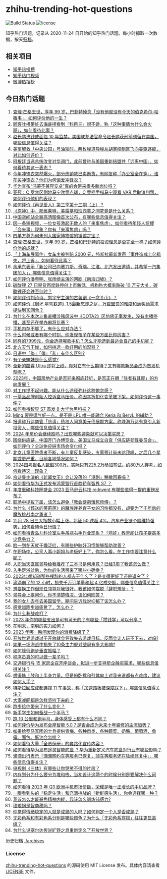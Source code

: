 # zhihu-trending-hot-questions

[![Build Status](https://github.com/justjavac/zhihu-trending-hot-questions/workflows/ci/badge.svg?branch=master)](https://github.com/justjavac/zhihu-trending-hot-questions/actions)
[![license](https://img.shields.io/github/license/justjavac/zhihu-trending-hot-questions)](https://github.com/justjavac/zhihu-trending-hot-questions/blob/master/LICENSE)

知乎热门话题，记录从 2020-11-24
日开始的知乎热门话题。每小时抓取一次数据，按天[归档](./archives)。

## 相关项目

- [知乎热搜榜](https://github.com/justjavac/zhihu-trending-top-search)
- [知乎热门视频](https://github.com/justjavac/zhihu-trending-hot-video)
- [微博热搜榜](https://github.com/justjavac/weibo-trending-hot-search)

## 今日热门话题

<!-- BEGIN -->
<!-- 最后更新时间 Wed Nov 29 2023 09:22:05 GMT+0800 (China Standard Time) -->

1. [查理·芒格去世，享年 99 岁，巴菲特悼念「没有他就没有今天的伯克希尔-哈撒韦」，如何评价他的一生？](https://www.zhihu.com/question/632385991)
1. [顾客吐槽带娃去海底捞看到「科目三」很不适，称「这种事情为什么会火啊」，如何看待此事？](https://www.zhihu.com/question/632288475)
1. [赵长鹏洗钱或面临 10 年监禁，美国联邦法官命令赵长鹏获刑前须留在美国，哪些信息值得关注？](https://www.zhihu.com/question/632275368)
1. [美军解救「中央公园」号油轮时，两枚弹道导弹从胡塞控制区飞向美驱逐舰，对此如何评价？](https://www.zhihu.com/question/632247374)
1. [阿根廷当选总统改变对华调门，此前曾称与美国重新结盟并「远离中国」，如何看待其这一表态？](https://www.zhihu.com/question/632252467)
1. [今年冲锋衣突然爆火，部分热销款已卖断货，有网友称「办公室全在穿」，谁在买冲锋衣？他们为何偏爱冲锋衣？](https://www.zhihu.com/question/630916838)
1. [华为宣布“鸿蒙不兼容安卓”真的会带来很多新岗位吗？](https://www.zhihu.com/question/630667814)
1. [亚冠：C 罗禁区倒地马宁吹罚点球，C 罗摇手指马宁观看 VAR 后取消判罚，如何评价他们的表现？](https://www.zhihu.com/question/632240782)
1. [如何评价《再见爱人》第三季第十三期（上）？](https://www.zhihu.com/question/632255289)
1. [《原神》中，那维莱特，美露莘和珀西芙之间究竟是什么关系？](https://www.zhihu.com/question/631266591)
1. [中国空间站全貌高清图像首次公布，有哪些信息值得关注？](https://www.zhihu.com/question/632293662)
1. [因一条短视频，一位女孩激起无数人的「来事焦虑」，如何看待年轻人炫耀「会来事」现象？你有「来事焦虑」吗？](https://www.zhihu.com/question/632299815)
1. [四羊方尊为何未列入国家博物馆的镇馆之宝？](https://www.zhihu.com/question/23938675)
1. [查理·芒格去世，享年 99 岁，芒格和巴菲特的投资理念是否完全一样？如何评价他的成就？](https://www.zhihu.com/question/632403233)
1. [「上海车展事件」女车主被判赔 2000 元，特斯拉最新发声「事件造成上亿损失，将上诉」，如何看待此事？](https://www.zhihu.com/question/632113583)
1. [余承东表示「新公司已向赛力斯、奇瑞、江淮、北汽发出邀请，并希望一汽集团加入」，哪些信息值得关注？](https://www.zhihu.com/question/632289156)
1. [如何评价潘粤明、张雨绮主演的网剧《南海归墟》？](https://www.zhihu.com/question/632154896)
1. [碳酸锂 27 日期货再度跌停创上市新低，机构称大概率跌破 10 万元大关，碳酸锂还会跌至何时？](https://www.zhihu.com/question/632228153)
1. [如何评价刘诗诗、刘宇宁主演的古装剧《一念关山》？](https://www.zhihu.com/question/632319712)
1. [如何评价《崩坏 星穹铁道》1.5最新忘却之庭，万载盟誓的难度和满奖励需求提快到10回合？](https://www.zhihu.com/question/632133877)
1. [为什么在本次斗鱼直播涉赌风波中《DOTA2》区仿佛无事发生，没有主播停播，甚至还在举办麻将比赛？](https://www.zhihu.com/question/631976988)
1. [手机内存不够了，有什么应对办法？](https://www.zhihu.com/question/630504296)
1. [什么时候或者有哪个时刻，你发现孩子在某些方面比你厉害？](https://www.zhihu.com/question/631088553)
1. [同样的7999元，你会选择哪款手机？怎么才能选到最适合自己的手机呢？](https://www.zhihu.com/question/630545188)
1. [北方天气干燥，如何挑选一款好用的加湿器？](https://www.zhihu.com/question/627733153)
1. [日语中「俺」「僕」「私」有什么区别?](https://www.zhihu.com/question/387089011)
1. [有个亲妹妹是什么感觉?](https://www.zhihu.com/question/293914303)
1. [全新的酷睿 Ultra 即将上线，你对它有什么期待？又有哪款新品会成为首发机型呢？](https://www.zhihu.com/question/632072882)
1. [2023年，中国房地产业是否迎来彻底转折，是否正在朝「住者有其屋」的方向发展？](https://www.zhihu.com/question/629455493)
1. [对工作提不起兴趣，能从什么途径弥补这种倦怠感？](https://www.zhihu.com/question/630020780)
1. [一茶品品牌创始人控诉盒马压价，称因其折扣化变革被下架，如何评价这一事件？](https://www.zhihu.com/question/632000880)
1. [如何看待智界 S7 首发 8 大华为黑科技？](https://www.zhihu.com/question/632254919)
1. [Ming 要是运气好一点，是不是 LPL 唯一能融合 Keria 和 BeryL 的辅助？](https://www.zhihu.com/question/629226917)
1. [报道称万达商管「恳请」债权人同意美元债展期方案，称珠海万达有意引入新投资人，哪些信息值得关注？](https://www.zhihu.com/question/632306180)
1. [2024 年房价会继续跌吗？出现哪些迹象就可以决策买房？](https://www.zhihu.com/question/629455471)
1. [围绕供应链，中国开门办博览会，美国立马成立白宫「供应链韧性委员会」，如何评价？全球供应链市场会变化吗？](https://www.zhihu.com/question/632292279)
1. [北京儿童医院患者不断，有儿童反复感染，专家预计尚未达顶峰，之后几个星期或更严重，目前各地情况如何？](https://www.zhihu.com/question/632093496)
1. [2024国考报名人数超300万，实际只有225.2万参加笔试，约80万人弃考，如何看待这一现象？](https://www.zhihu.com/question/632017985)
1. [佘诗曼主演的《新闻女王》会让没落的「港剧」稍微回春吗？](https://www.zhihu.com/question/630841605)
1. [如何看待华为正式发布鸿蒙智行首款轿车智界 S7 ？](https://www.zhihu.com/question/632263324)
1. [年度重磅科技圈盛会 2023 亚马逊云科技 re:Invent 有哪些值得一提的重磅发布？](https://www.zhihu.com/question/632129676)
1. [职场中提拔下属，该怎么避免「教会徒弟饿死师傅」？](https://www.zhihu.com/question/632048764)
1. [为什么《葬送的芙莉莲》的魔族连养育子女的习性都没有，却要为了千年后的魔族挑战南之勇者？](https://www.zhihu.com/question/631779641)
1. [11 月 28 日三大指数小幅上涨，北证 50 跌超 4%，汽车产业链个股维持强势，如何看待今日行情？](https://www.zhihu.com/question/632237109)
1. [如何看待青岛儿科诊室左手吊瓶右手作业现象？「鸡娃」教育能让孩子提高多少竞争力？](https://www.zhihu.com/question/632070108)
1. [脸一到冬天就干燥泛红，有哪些护肤好习惯能够帮助改善？](https://www.zhihu.com/question/630322790)
1. [在职场中，公司人事小姐姐与老板好上了，你怎么看，在工作中要注意什么呢？](https://www.zhihu.com/question/631262251)
1. [入职当天直属领导给我推荐了三本书是何用意？已经3周了我该怎么做？](https://www.zhihu.com/question/631920371)
1. [入手足浴盆后，为你的生活带来了哪些小确幸？](https://www.zhihu.com/question/630536307)
1. [2023年想知道那些裸辞的人都去干什么了？是变得更好了还是返穷了？](https://www.zhihu.com/question/631330219)
1. [滴滴崩了的 12 小时，损失千万订单量和超 4 亿成交额，哪些信息值得关注？](https://www.zhihu.com/question/632258564)
1. [想要换工作但现任领导对我很好，我该如何摆脱「辞职羞耻」？](https://www.zhihu.com/question/631495914)
1. [领导会上提问你，你不清楚情况，该如何回答？](https://www.zhihu.com/question/631295173)
1. [我的女儿去年去美国留学，期间告诉我说抑郁了该怎么办？](https://www.zhihu.com/question/276815350)
1. [感觉越跑步越疲惫了，怎么办？](https://www.zhihu.com/question/631629079)
1. [为什么巷战难打？](https://www.zhihu.com/question/27384502)
1. [2023 年你的哪些支出是可有可无的？有哪些「攒钱学」可以分享？](https://www.zhihu.com/question/630156878)
1. [在明末，南明的实力如何？](https://www.zhihu.com/question/500323646)
1. [2023 年哪一瞬间发现你的消费降级了？](https://www.zhihu.com/question/630156999)
1. [开放世界游戏过于开放就会导致失去游戏目标，反而会让人玩不下去，对吗?](https://www.zhihu.com/question/615593446)
1. [如果一场海战中损失了10条主力舰对战局有多大影响?](https://www.zhihu.com/question/631689418)
1. [如何降低跑步垂直振幅？](https://www.zhihu.com/question/630283031)
1. [程序员真的可以做一辈子吗？](https://www.zhihu.com/question/627512678)
1. [交通银行与 15 家房企召开座谈会，拟进一步支持房企融资需求，哪些信息值得关注？](https://www.zhihu.com/question/632174394)
1. [想锻炼上肢和上半身力量，但是俯卧撑和引体向上对我来说都有点难度，建议如何入手？](https://www.zhihu.com/question/629407820)
1. [特斯拉回应成都连撞 11 车事故，称「加速踏板被深度踩下」，哪些信息值得关注？](https://www.zhihu.com/question/632155364)
1. [大家减肥都是怎样坚持下来的？](https://www.zhihu.com/question/629396136)
1. [跑步给你带来了什么变化？](https://www.zhihu.com/question/626578473)
1. [新手学生如何备战一个半马？](https://www.zhihu.com/question/629153471)
1. [跑 10 公里和跑半马，身体感受上都有什么不同？](https://www.zhihu.com/question/631813159)
1. [如何评价华为发布全屋智能 5.0？是否会成为未来十年装修的主流趋势？](https://www.zhihu.com/question/632266772)
1. [如果给罗马军团的士兵提供青梅、各种肉类、各种蔬菜、奶酪、葡萄酒、鱼露、面包、酥油会怎样？](https://www.zhihu.com/question/631656036)
1. [如何看待大量「全员保研」的套路化宣传内容？](https://www.zhihu.com/question/631986447)
1. [如何看待华为发布途灵智能底盘 ？华为重新定义汽车底盘对行业有哪些影响？](https://www.zhihu.com/question/632252368)
1. [滴滴出行表示「滴滴网约车等服务已恢复，骑车等服务还在陆续修复中」，哪些信息值得关注？](https://www.zhihu.com/question/632226716)
1. [电视剧《三体》有哪些让你哭笑不得的片段？](https://www.zhihu.com/question/629815487)
1. [内存划分为什么要分为堆和栈，当初设计这两个的时候分别是要解决什么问题？](https://www.zhihu.com/question/447017261)
1. [如何看待 2023 年 Q3 欧洲手机市场份额，荣耀是唯一正增长的手机品牌？](https://www.zhihu.com/question/632256220)
1. [一眼看到头的「稳定生活」和充满挑战的「新鲜感生活」，你会选择哪一种？](https://www.zhihu.com/question/630527714)
1. [我该怎么才能避免精神内耗，我该怎么锻炼钝感力?](https://www.zhihu.com/question/581371455)
1. [珐琅锅是智商税吗？](https://www.zhihu.com/question/523764057)
1. [你觉得情绪稳定的人就是成熟的人吗？如何判定一个人是否成熟？](https://www.zhihu.com/question/596994761)
1. [无彩色系和有彩色系分别是哪些颜色？为什么「无彩色系穿搭」往往更显高级？](https://www.zhihu.com/question/630322431)
1. [为什么说塞尔达传说旷野之息重新定义了开放世界？](https://www.zhihu.com/question/623029402)

<!-- END -->

历史归档 [./archives](./archives)

### License

[zhihu-trending-hot-questions](https://github.com/justjavac/zhihu-trending-hot-questions)
的源码使用 MIT License 发布。具体内容请查看 [LICENSE](./LICENSE) 文件。
